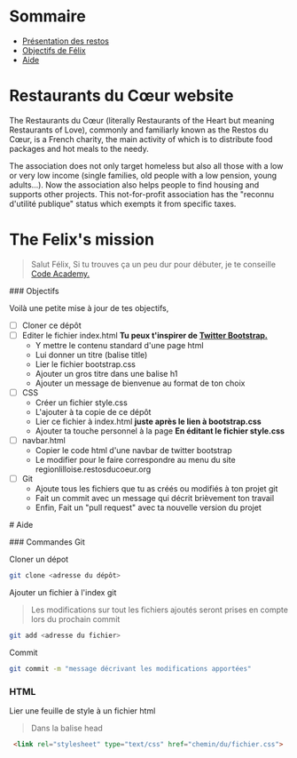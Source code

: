 # Sommaire

- [Présentation des restos](#restaurants-du-c%C5%93ur-website)
- [Objectifs de Félix](#the-felixs-mission)
- [Aide](#aide)


# Restaurants du Cœur website

The Restaurants du Cœur (literally Restaurants of the Heart but meaning Restaurants of Love),
commonly and familiarly known as the Restos du Cœur, is a French charity, the main activity
of which is to distribute food packages and hot meals to the needy.

The association does not only target homeless but also all those with a low or very low income
(single families, old people with a low pension, young adults...). Now the association also helps
people to find housing and supports other projects. This not-for-profit association has the
"reconnu d'utilité publique" status which exempts it from specific taxes.

# The Felix's mission

> Salut Félix,
Si tu trouves ça un peu dur pour débuter, je te conseille [Code Academy.](https://www.codecademy.com/)

### Objectifs

Voilà une petite mise à jour de tes objectifs,

- [ ] Cloner ce dépôt 
- [ ] Editer le fichier index.html
    **Tu peux t'inspirer de [ Twitter Bootstrap. ](https://getbootstrap.com/getting-started)**
    * Y mettre le contenu standard d'une page html
    * Lui donner un titre (balise title)
    * Lier le fichier bootstrap.css
    * Ajouter un gros titre dans une balise h1
    * Ajouter un message de bienvenue au format de ton choix
- [ ] CSS
    * Créer un fichier style.css 
    * L'ajouter à ta copie de ce dépôt 
    * Lier ce fichier à index.html
    **juste après le lien à bootstrap.css**
    * Ajouter ta touche personnel à la page
    **En éditant le fichier style.css**
- [ ] navbar.html
    * Copier le code html d'une navbar de twitter bootstrap
    * Le modifier pour le faire correspondre au menu du site regionlilloise.restosducoeur.org
- [ ] Git
    * Ajoute tous les fichiers que tu as créés ou modifiés à ton projet git
    * Fait un commit avec un message qui décrit brièvement ton travail
    * Enfin, Fait un "pull request" avec ta nouvelle version du projet

# Aide

### Commandes Git

Cloner un dépot 

```bash
git clone <adresse du dépôt>
```

Ajouter un fichier à l'index git 
> Les modifications sur tout les fichiers ajoutés seront prises en compte lors du prochain commit

```bash
git add <adresse du fichier>
```

Commit

```bash
git commit -m "message décrivant les modifications apportées"
```
 
### HTML

Lier une feuille de style à un fichier html
> Dans la balise head

```html
 <link rel="stylesheet" type="text/css" href="chemin/du/fichier.css">
```
